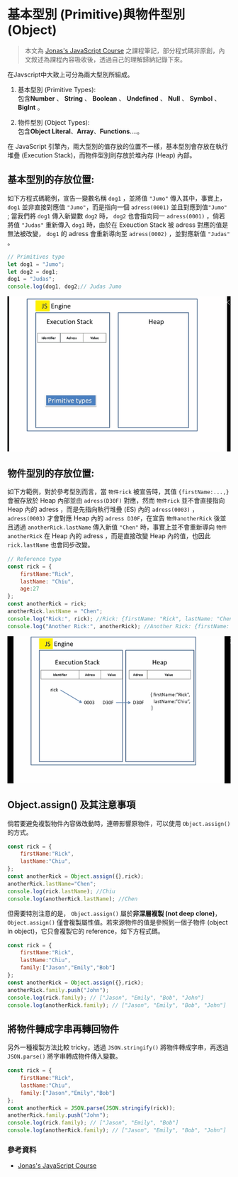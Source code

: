 # 基本型別 (Primitive)與物件型別 (Object)

> 本文為 [Jonas's JavaScript Course](https://www.udemy.com/course/the-complete-javascript-course/) 之課程筆記，部分程式碼非原創，內文敘述為課程內容吸收後，透過自己的理解歸納記錄下來。

在Javscript中大致上可分為兩大型別所組成。

1. 基本型別 (Primitive Types):  
包含**Number** 、 **String** 、 **Boolean** 、 **Undefined** 、 **Null** 、 **Symbol** 、 **BigInt** 。

2. 物件型別 (Object Types):  
包含**Object Literal**、**Array**、**Functions**....。

在 JavaScript 引擎內，兩大型別的值存放的位置不一樣，基本型別會存放在執行堆疊 (Execution Stack)，而物件型別則存放於堆內存 (Heap) 內部。

## 基本型別的存放位置: 

如下方程式碼範例，宣告一變數名稱 `dog1` ，並將值 `"Jumo"` 傳入其中，事實上，  `dog1` 並非直接對應值 `"Jumo"`，而是指向一個 `adress(0001)` 並且對應到值`"Jumo"` ; 當我們將 `dog1` 傳入新變數 `dog2` 時， `dog2` 也會指向同一 `adress(0001)` ，倘若將值 `"Judas"` 重新傳入 `dog1` 時，由於在 Exeuction Stack 被 adress 對應的值是無法被改變， `dog1` 的 adress 會重新導向至 `adress(0002)` ，並對應新值 `"Judas"` 。

```js
// Primitives type
let dog1 = "Jumo";
let dog2 = dog1;
dog1 = "Judas";
console.log(dog1, dog2;// Judas Jumo
```
![Primitive types](https://github.com/ChiuWeiChung/IMGTANK/blob/main/types/primitive.gif?raw=true)


## 物件型別的存放位置: 

如下方範例，對於參考型別而言，當 `物件rick` 被宣告時，其值 `{firstName:...,}` 會被存放於 Heap 內部並由 `adress(D30F)` 對應，然而 `物件rick` 並不會直接指向 Heap 內的 adress ，而是先指向執行堆疊 (ES) 內的 `adress(0003)` ， `adress(0003)` 才會對應 Heap 內的 `adress D30F`，在宣告 `物件anotherRick` 後並且透過 `anotherRick.lastName` 傳入新值 `"Chen"` 時，事實上並不會重新導向 `物件anotherRick`  在 Heap 內的 adress ，而是直接改變 Heap 內的值，也因此 `rick.lastName` 也會同步改變。

```js
// Reference type
const rick = {
    firstName:"Rick",
    lastName: "Chiu",
    age:27
};
const anotherRick = rick;
anotherRick.lastName = "Chen";
console.log("Rick:", rick); //Rick: {firstName: "Rick", lastName: "Chen", age: 27}
console.log("Another Rick:", anotherRick); //Another Rick: {firstName: "Rick", lastName: "Chen", age: 27}
```
![Reference types](https://github.com/ChiuWeiChung/IMGTANK/blob/main/types/reference.gif?raw=true)


## Object.assign() 及其注意事項
倘若要避免複製物件內容做改動時，連帶影響原物件，可以使用 `Object.assign()` 的方式。

```js
const rick = {
    firstName:"Rick",
    lastName:"Chiu",
};
const anotherRick = Object.assign({},rick);
anotherRick.lastName="Chen";
console.log(rick.lastName); //Chiu
console.log(anotherRick.lastName); //Chen
```

但需要特別注意的是， `Object.assign()` 屬於**非深層複製 (not deep clone)**， `Object.assign()` 僅會複製屬性值。若來源物件的值是參照到一個子物件 (object in object)，它只會複製它的 reference，如下方程式碼。

```js
const rick = {
    firstName:"Rick",
    lastName:"Chiu",
    family:["Jason","Emily","Bob"]
};
const anotherRick = Object.assign({},rick);
anotherRick.family.push("John");
console.log(rick.family); // ["Jason", "Emily", "Bob", "John"]
console.log(anotherRick.family); // ["Jason", "Emily", "Bob", "John"]
```

## 將物件轉成字串再轉回物件

另外一種複製方法比較 tricky，透過 `JSON.stringify()` 將物件轉成字串，再透過 `JSON.parse()` 將字串轉成物件傳入變數。

```js
const rick = {
    firstName:"Rick",
    lastName:"Chiu",
    family:["Jason","Emily","Bob"]
};
const anotherRick = JSON.parse(JSON.stringify(rick));
anotherRick.family.push("John");
console.log(rick.family); // ["Jason", "Emily", "Bob"]
console.log(anotherRick.family); // ["Jason", "Emily", "Bob", "John"]
```

### 參考資料
* [Jonas's JavaScript Course](https://www.udemy.com/course/the-complete-javascript-course/)

